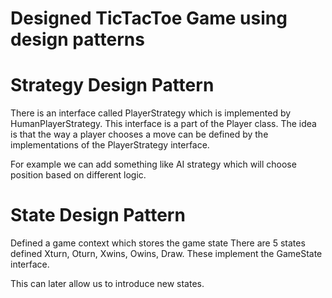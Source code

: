 # Designed TicTacToe Game using design patterns

# Strategy Design Pattern
There is an interface called PlayerStrategy which is implemented by HumanPlayerStrategy.
This interface is a part of the Player class. The idea is that the way a player chooses a move
can be defined by the implementations of the PlayerStrategy interface.

For example we can add something like AI strategy which will choose position based on different logic.

# State Design Pattern
Defined a game context which stores the game state
There are 5 states defined Xturn, Oturn, Xwins, Owins, Draw. 
These implement the GameState interface.

This can later allow us to introduce new states.